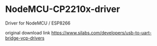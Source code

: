 # NodeMCU-CP2210x-driver
Driver for NodeMCU / ESP8266

original download link
https://www.silabs.com/developers/usb-to-uart-bridge-vcp-drivers
